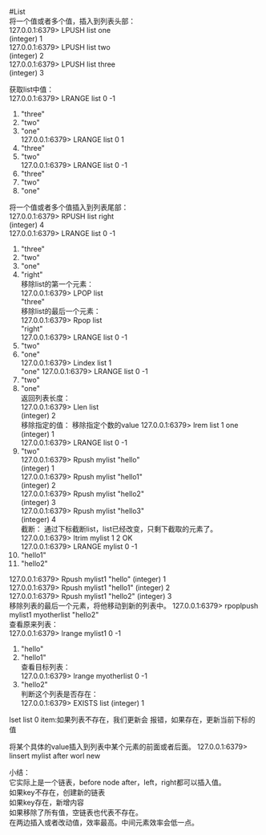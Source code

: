 #List  
将一个值或者多个值，插入到列表头部：  
127.0.0.1:6379> LPUSH list one  
(integer) 1  
127.0.0.1:6379> LPUSH list two  
(integer) 2  
127.0.0.1:6379> LPUSH list three  
(integer) 3  

获取list中值：  
127.0.0.1:6379> LRANGE list 0 -1  
1) "three"
2) "two"
3) "one"  
127.0.0.1:6379> LRANGE list 0 1  
1) "three"
2) "two"  
127.0.0.1:6379> LRANGE list 0 -1  
1) "three"
2) "two"
3) "one"  

将一个值或者多个值插入到列表尾部：  
127.0.0.1:6379> RPUSH list right  
(integer) 4  
127.0.0.1:6379> LRANGE list 0 -1  
1) "three"
2) "two"
3) "one"
4) "right"  
移除list的第一个元素：  
127.0.0.1:6379> LPOP list  
"three"  
移除list的最后一个元素：  
127.0.0.1:6379> Rpop list  
"right"  
127.0.0.1:6379> LRANGE list 0 -1  
1) "two"
2) "one"  
127.0.0.1:6379> Lindex list 1  
"one"
127.0.0.1:6379> LRANGE list 0 -1  
1) "two"
2) "one"  
返回列表长度：  
127.0.0.1:6379> Llen list  
(integer) 2  
移除指定的值：  移除指定个数的value
127.0.0.1:6379> lrem list 1 one  
(integer) 1  
127.0.0.1:6379> LRANGE list 0 -1  
1) "two"  
127.0.0.1:6379> Rpush mylist "hello"  
(integer) 1  
127.0.0.1:6379> Rpush mylist "hello1"  
(integer) 2  
127.0.0.1:6379> Rpush mylist "hello2"  
(integer) 3  
127.0.0.1:6379> Rpush mylist "hello3"  
(integer) 4  
截断：  通过下标截断list，list已经改变，只剩下截取的元素了。
127.0.0.1:6379> ltrim mylist 1 2
OK  
127.0.0.1:6379> LRANGE mylist 0 -1  
1) "hello1"
2) "hello2"  

127.0.0.1:6379> Rpush mylist1 "hello"
(integer) 1  
127.0.0.1:6379> Rpush mylist1 "hello1"
(integer) 2  
127.0.0.1:6379> Rpush mylist1 "hello2"
(integer) 3  
移除列表的最后一个元素，将他移动到新的列表中。
127.0.0.1:6379> rpoplpush mylist1 myotherlist
"hello2"  
查看原来列表：  
127.0.0.1:6379> lrange mylist1 0 -1
1) "hello"
2) "hello1"  
查看目标列表：  
127.0.0.1:6379> lrange myotherlist 0 -1
1) "hello2"  
判断这个列表是否存在：  
127.0.0.1:6379> EXISTS list
(integer) 1  

lset list 0 item:如果列表不存在，我们更新会 报错，如果存在，更新当前下标的值  

将某个具体的value插入到列表中某个元素的前面或者后面。
127.0.0.1:6379> linsert mylist after worl new  

小结：  
它实际上是一个链表，before node after，left，right都可以插入值。  
如果key不存在，创建新的链表  
如果key存在，新增内容  
如果移除了所有值，空链表也代表不存在。  
在两边插入或者改动值，效率最高。中间元素效率会低一点。  
